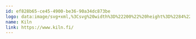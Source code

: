 ```yaml
---
id: ef828b65-ce45-4900-be36-90a34dc873be
logo: data:image/svg+xml,%3Csvg%20width%3D%22200%22%20height%3D%2284%22%20viewBox%3D%220%200%20200%2084%22%20fill%3D%22none%22%20xmlns%3D%22http%3A%2F%2Fwww.w3.org%2F2000%2Fsvg%22%3E%0A%3Cpath%20d%3D%22M133.705%2039.879V62.7673C133.705%2063.4143%20134.228%2063.9373%20134.875%2063.9373H141.311C141.958%2063.9373%20142.481%2063.4143%20142.481%2062.7673V43.1145C142.481%2042.0109%20143.372%2041.12%20144.475%2041.12H149.253C150.357%2041.12%20151.248%2042.0109%20151.248%2043.1145V62.7673C151.248%2063.4143%20151.771%2063.9373%20152.418%2063.9373H158.854C159.501%2063.9373%20160.024%2063.4143%20160.024%2062.7673V39.879C160.024%2035.7171%20156.651%2032.3441%20152.489%2032.3441H141.24C137.078%2032.3441%20133.705%2035.7171%20133.705%2039.879Z%22%20fill%3D%22black%22%2F%3E%0A%3Cpath%20d%3D%22M116.739%2032.3441H110.303C109.656%2032.3441%20109.133%2032.8671%20109.133%2033.5142V62.7673C109.133%2063.4143%20109.656%2063.9373%20110.303%2063.9373H116.739C117.386%2063.9373%20117.909%2063.4143%20117.909%2062.7673V33.5142C117.909%2032.8671%20117.386%2032.3441%20116.739%2032.3441Z%22%20fill%3D%22black%22%2F%3E%0A%3Cpath%20d%3D%22M51.8098%2044.5423L55.6526%2040.6995C55.9141%2040.438%2056.3351%2040.438%2056.5922%2040.6995L60.435%2044.5423C60.8871%2044.9943%2061.6139%2044.9943%2062.066%2044.5423L65.4346%2041.1737C65.8866%2040.7217%2065.8866%2039.9947%2065.4346%2039.5427L58.631%2032.7392C57.2482%2031.3563%2055.001%2031.3563%2053.6182%2032.7392L46.8147%2039.5427C46.3626%2039.9947%2046.3626%2040.7217%2046.8147%2041.1737L50.1832%2044.5423C50.6353%2044.9943%2051.3621%2044.9943%2051.8142%2044.5423H51.8098Z%22%20fill%3D%22black%22%2F%3E%0A%3Cpath%20d%3D%22M71.2323%2045.3491L69.557%2043.6737C69.1049%2043.2216%2068.378%2043.2216%2067.9259%2043.6737L63.7462%2047.8533L56.5926%2055.007C56.3311%2055.2685%2055.91%2055.2685%2055.6529%2055.007L48.4993%2047.8533L44.3197%2043.6693C43.8676%2043.2172%2043.1407%2043.2172%2042.6886%2043.6693L41.0132%2045.3447C39.6304%2046.7275%2039.6304%2048.9747%2041.0132%2050.3575L53.6185%2062.9631C55.0014%2064.3456%2057.2486%2064.3456%2058.6315%2062.9631L71.2368%2050.3575C72.6197%2048.9747%2072.6197%2046.7275%2071.2368%2045.3447L71.2323%2045.3491Z%22%20fill%3D%22black%22%2F%3E%0A%3Cpath%20d%3D%22M107.183%2062.1152L98.2783%2048.7609C98.0258%2048.3841%2098.0166%2047.8921%2098.2515%2047.5021L106.42%2034.1211C106.899%2033.341%20106.336%2032.3393%20105.423%2032.3393H98.5044C98.0967%2032.3393%2097.7197%2032.5521%2097.5072%2032.8978L92.2015%2041.585C91.9754%2041.9529%2091.5769%2042.21%2091.1115%2042.21C90.402%2042.21%2089.8262%2041.6338%2089.8262%2040.9246V24.3037C89.8262%2023.6565%2089.3028%2023.1335%2088.6557%2023.1335H82.2204C81.5733%2023.1335%2081.0503%2023.6565%2081.0503%2024.3037V62.7666C81.0503%2063.4137%2081.5733%2063.9367%2082.2204%2063.9367H88.6557C89.3028%2063.9367%2089.8262%2063.4137%2089.8262%2062.7666V54.8197C89.8262%2054.1106%2090.402%2053.5344%2091.1115%2053.5344C91.5545%2053.5344%2091.9402%2053.756%2092.1751%2054.0973L98.3892%2063.4185C98.6065%2063.7418%2098.9698%2063.9415%2099.3644%2063.9415H106.212C107.147%2063.9415%20107.706%2062.8999%20107.187%2062.124%22%20fill%3D%22black%22%2F%3E%0A%3Cpath%20d%3D%22M129.024%2021.8129H122.589C121.941%2021.8129%20121.418%2022.3359%20121.418%2022.983V62.7668C121.418%2063.4138%20121.941%2063.9368%20122.589%2063.9368H129.024C129.671%2063.9368%20130.194%2063.4138%20130.194%2062.7668V22.983C130.194%2022.3359%20129.671%2021.8129%20129.024%2021.8129Z%22%20fill%3D%22black%22%2F%3E%0A%3Cpath%20d%3D%22M113.521%2019.9999C110.857%2019.9999%20108.694%2022.1628%20108.694%2024.8266C108.694%2027.4904%20110.857%2029.6533%20113.521%2029.6533C116.184%2029.6533%20118.347%2027.4904%20118.347%2024.8266C118.347%2022.1628%20116.189%2019.9999%20113.521%2019.9999Z%22%20fill%3D%22black%22%2F%3E%0A%3C%2Fsvg%3E%0A
name: Kiln
link: https://www.kiln.fi/
---
```

